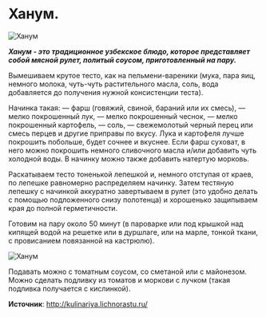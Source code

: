 # Ханум.

![Ханум](/images/Kulinar/Vipechka/hanum.jpg 'Ханум')

_**Ханум - это традиционное узбекское блюдо, которое представляет собой мясной рулет, политый соусом, приготовленный на пару.**_

Вымешиваем крутое тесто, как на пельмени-вареники (мука, пара яиц, немного молока, чуть-чуть растительного масла, соль, вода добавляется до получения нужной консистенции теста).

Начинка такая: — фарш (говяжий, свиной, бараний или их смесь), — мелко покрошенный лук, — мелко покрошенный чеснок, — мелко покрошенный картофель, — соль, — свежемолотый черный перец или смесь перцев и другие приправы по вкусу. Лука и картофеля лучше покрошить побольше, будет сочнее и вкуснее. Если фарш суховат, в него можно покрошить немного сливочного масла и/или добавить чуть холодной воды. В начинку можно также добавить натертую морковь.

Раскатываем тесто тоненькой лепешкой и, немного отступая от краев, по лепешке равномерно распределяем начинку. Затем тестяную лепешку с начинкой аккуратно завертываем в рулет (это удобно делать с помощью подложенного снизу полотенца) и хорошенько защипываем края до полной герметичности.

Готовим на пару около 50 минут (в пароварке или под крышкой над кипящей водой на решетке или в дуршлаге, или на марле, тонкой ткани, с провисанием повязанной на кастрюлю).

![Ханум](/images/Kulinar/Vipechka/hanum_01.jpg 'Ханум')

Подавать можно с томатным соусом, со сметаной или с майонезом. Можно сделать подливку из томатов и моркови с лучком (такая подливка получается с кислинкой).

**Источник**: http://kulinariya.lichnorastu.ru/
